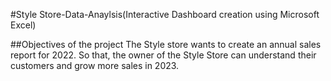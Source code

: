 #Style Store-Data-Anaylsis(Interactive Dashboard creation using Microsoft Excel)

##Objectives of the project
The Style store wants to create an annual sales report for 2022. So that, the owner of the Style Store can understand their customers and grow more sales in 2023.

